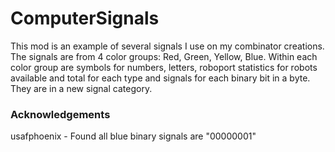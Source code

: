 # ComputerSignals
This mod is an example of several signals I use on my combinator creations.
The signals are from 4 color groups: Red, Green, Yellow, Blue. Within each color group are symbols for numbers, letters, roboport statistics for robots available and total for each type and signals for each binary bit in a byte. They are in a new signal category.
### Acknowledgements
usafphoenix - Found all blue binary signals are "00000001"
